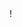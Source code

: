 <!--

## 眼保健操：  
- 1.从网上找到的视频音频：  [https://b23.tv/av89891082](https://b23.tv/av89891082)  
- 2.提取的视频（来源于网络）：[观看视频](https://diandaokongge.github.io/file/ybjc.mp4)  
### 3.提取的音频（来源于网络）：[聆听音频](https://diandaokongge.github.io/file/ybjc.mp3)
- 4.第五节视频缺失，在这里最后面：[BV1kE411X7fU](https://www.bilibili.com/video/BV1kE411X7fU)

## 上课铃：  
- 1.2019年下半年、2020（不包括6月）、2021、2022年版本（来源于网络）： [聆听完整音乐音频](https://diandaokongge.github.io/file/Yiruma%20-%20Kiss%20The%20Rain.mp3)  
### 2.[聆听仅有上课铃音频](https://diandaokongge.github.io/file/skl.m4a)（备注：这首音乐里的上课铃部分最后有几秒和真实的上课铃有所不同）
- 其他版本目前无法寻到。

## 下课铃
- 1.2019年下半年、2020年不包括6月、2021年、2022年版本： [聆听完整音乐音频](https://diandaokongge.github.io/file/赵海洋%20-%20瞬间的永恒.mp3) 
### 2.[聆听仅有下课铃音频](https://diandaokongge.github.io/file/xkl.m4a)
- 其他版本目前无法寻到。

-->!
